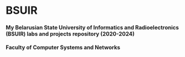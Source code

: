 # BSUIR
#### My Belarusian State University of Informatics and Radioelectronics (BSUIR) labs and projects repository (2020-2024)
#### Faculty of Computer Systems and Networks
